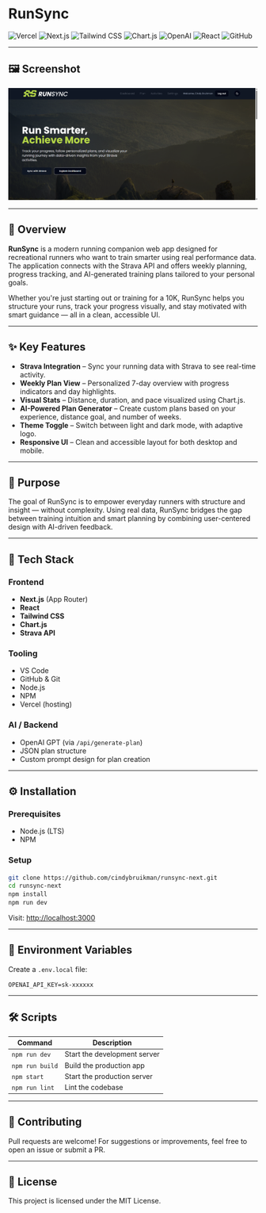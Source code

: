 # RunSync

![Vercel](https://img.shields.io/badge/Vercel-000000?style=for-the-badge&logo=vercel&logoColor=white)
![Next.js](https://img.shields.io/badge/Next.js-000?style=for-the-badge&logo=nextdotjs&logoColor=white)
![Tailwind CSS](https://img.shields.io/badge/Tailwind_CSS-38B2AC?style=for-the-badge&logo=tailwind-css&logoColor=white)
![Chart.js](https://img.shields.io/badge/Chart.js-FF6384?style=for-the-badge&logo=chartdotjs&logoColor=white)
![OpenAI](https://img.shields.io/badge/OpenAI_API-412991?style=for-the-badge&logo=openai&logoColor=white)
![React](https://img.shields.io/badge/React-20232A?style=for-the-badge&logo=react&logologoColor=white)
![GitHub](https://img.shields.io/badge/GitHub-100000?style=for-the-badge&logo=github&logoColor=white)

---

## 🖼️ Screenshot

![Screenshot van de app](public/img/readme/readme.png)

---

## 🏃 Overview

**RunSync** is a modern running companion web app designed for recreational runners who want to train smarter using real performance data. The application connects with the Strava API and offers weekly planning, progress tracking, and AI-generated training plans tailored to your personal goals.

Whether you're just starting out or training for a 10K, RunSync helps you structure your runs, track your progress visually, and stay motivated with smart guidance — all in a clean, accessible UI.

---

## ✨ Key Features

- **Strava Integration** – Sync your running data with Strava to see real-time activity.
- **Weekly Plan View** – Personalized 7-day overview with progress indicators and day highlights.
- **Visual Stats** – Distance, duration, and pace visualized using Chart.js.
- **AI-Powered Plan Generator** – Create custom plans based on your experience, distance goal, and number of weeks.
- **Theme Toggle** – Switch between light and dark mode, with adaptive logo.
- **Responsive UI** – Clean and accessible layout for both desktop and mobile.

---

## 🎯 Purpose

The goal of RunSync is to empower everyday runners with structure and insight — without complexity. Using real data, RunSync bridges the gap between training intuition and smart planning by combining user-centered design with AI-driven feedback.

---

## 🧱 Tech Stack

### Frontend

- **Next.js** (App Router)
- **React**
- **Tailwind CSS**
- **Chart.js**
- **Strava API**

### Tooling

- VS Code
- GitHub & Git
- Node.js
- NPM
- Vercel (hosting)

### AI / Backend

- OpenAI GPT (via `/api/generate-plan`)
- JSON plan structure
- Custom prompt design for plan creation

---

## ⚙️ Installation

### Prerequisites

- Node.js (LTS)
- NPM

### Setup

```bash
git clone https://github.com/cindybruikman/runsync-next.git
cd runsync-next
npm install
npm run dev
```

Visit: [http://localhost:3000](http://localhost:3000)

---

## 🔐 Environment Variables

Create a `.env.local` file:

```env
OPENAI_API_KEY=sk-xxxxxx
```

---

## 🛠 Scripts

| Command         | Description                  |
| --------------- | ---------------------------- |
| `npm run dev`   | Start the development server |
| `npm run build` | Build the production app     |
| `npm start`     | Start the production server  |
| `npm run lint`  | Lint the codebase            |

---

## 🤝 Contributing

Pull requests are welcome! For suggestions or improvements, feel free to open an issue or submit a PR.

---

## 📄 License

This project is licensed under the MIT License.
